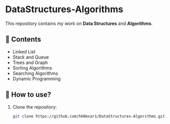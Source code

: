 # DataStructures-Algorithms  
This repository contains my work on **Data Structures** and **Algorithms**. 

## 📌 Contents
- Linked List 
- Stack and Queue  
- Trees and Graph  
- Sorting Algorithms
- Searching Algorithms  
- Dynamic Programming  

## 🚀 How to use?  
1. Clone the repository:  
   ```bash
   git clone https://github.com/hkNexar1/DataStructures-Algorithms.git

